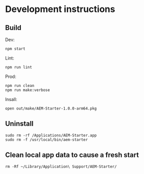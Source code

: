 # Development instructions

## Build

Dev:

    npm start

Lint:

    npm run lint



Prod:

    npm run clean
    npm run make:verbose

Insall: 

    open out/make/AEM-Starter-1.0.0-arm64.pkg 


## Uninstall

    sudo rm -rf /Applications/AEM-Starter.app
    sudo rm -f /usr/local/bin/aem-starter

## Clean local app data to cause a fresh start

    rm -Rf ~/Library/Application\ Support/AEM-Starter/
